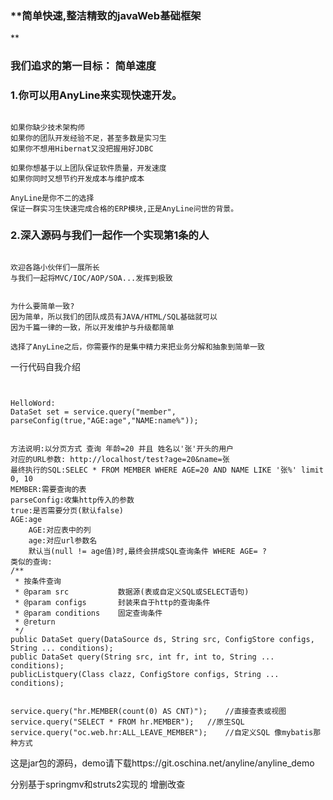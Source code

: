 ### **简单快速,整洁精致的javaWeb基础框架
**

### 我们追求的第一目标： 简单速度

### 1.你可以用AnyLine来实现快速开发。

```

如果你缺少技术架构师
如果你的团队开发经验不足，甚至多数是实习生
如果你不想用Hibernat又没把握用好JDBC

如果你想基于以上团队保证软件质量，开发速度
如果你同时又想节约开发成本与维护成本

AnyLine是你不二的选择
保证一群实习生快速完成合格的ERP模块,正是AnyLine问世的背景。
```

### 2.深入源码与我们一起作一个实现第1条的人

```

欢迎各路小伙伴们一展所长
与我们一起将MVC/IOC/AOP/SOA...发挥到极致
```

```

为什么要简单一致?
因为简单，所以我们的团队成员有JAVA/HTML/SQL基础就可以
因为千篇一律的一致，所以开发维护与升级都简单

选择了AnyLine之后，你需要作的是集中精力来把业务分解和抽象到简单一致
```


一行代码自我介绍
```


HelloWord:
DataSet set = service.query("member", parseConfig(true,"AGE:age","NAME:name%"));


方法说明:以分页方式 查询 年龄=20 并且 姓名以'张'开头的用户
对应的URL参数: http://localhost/test?age=20&name=张 
最终执行的SQL:SELEC * FROM MEMBER WHERE AGE=20 AND NAME LIKE '张%' limit 0, 10
MEMBER:需要查询的表
parseConfig:收集http传入的参数
true:是否需要分页(默认false)
AGE:age
	AGE:对应表中的列 
	age:对应url参数名 
	默认当(null != age值)时,最终会拼成SQL查询条件 WHERE AGE= ?
类似的查询:
/**
 * 按条件查询
 * @param src           数据源(表或自定义SQL或SELECT语句)
 * @param configs       封装来自于http的查询条件
 * @param conditions    固定查询条件
 * @return
 */
public DataSet query(DataSource ds, String src, ConfigStore configs, String ... conditions);
public DataSet query(String src, int fr, int to, String ... conditions);
publicListquery(Class clazz, ConfigStore configs, String ... conditions);


service.query("hr.MEMBER(count(0) AS CNT)");	//直接查表或视图
service.query("SELECT * FROM hr.MEMBER");	//原生SQL
service.query("oc.web.hr:ALL_LEAVE_MEMBER");	//自定义SQL 像mybatis那种方式
```

这是jar包的源码，demo请下载https://git.oschina.net/anyline/anyline_demo

分别基于springmv和struts2实现的 增删改查
